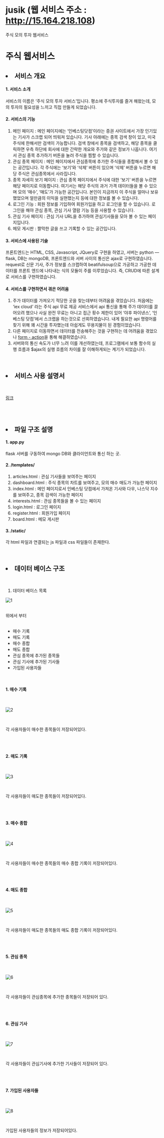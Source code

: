 # jusik (웹 서비스 주소 : http://15.164.218.108)
주식 모의 투자 웹서비스

<h1>주식 웹서비스</h1>

<h2><li>서비스 개요</li></h2> 

<h4>1. 서비스 소개</h4>

서비스의 이름은 ‘주식 모의 투자 서비스’입니다. 평소에 주식투자를 즐겨 해왔는데, 모의 투자의 필요성을 느끼고 직접 만들게 되었습니다.

<h4>2. 서비스의 기능</h4>

1) 메인 페이지 :
메인 페이지에는 ‘인베스팅닷컴’이라는 증권 사이트에서 가장 인기있는 기사가 스크랩 되어 띄워져 있습니다. 기사 아래에는 종목 검색 창이 있고, 미국 주식에 한해서만 검색이 가능합니다.
검색 창에서 종목을 검색하고, 해당 종목을 클릭하면 우측 하단에 회사에 대한 간략한 개요와 주가와 같은 정보가 나옵니다. 여기서 관심 종목 추가하기 버튼을 눌러 주식을 찜할 수 있습니다.
2) 관심 종목 페이지 :
메인 페이지에서 관심종목에 추가한 주식들을 종합해서 볼 수 있는 공간입니다. 각 주식에는 ‘보기’와 ‘삭제’ 버튼이 있으며 ‘삭제’ 버튼을 누르면 해당 주식은 관심종목에서 사라집니다.
3) 종목 자세히 보기 페이지 :
관심 종목 페이지에서 주식에 대한 ‘보기’ 버튼을 누르면 해당 페이지로 이동합니다. 여기서는 해당 주식의 과거 가격 데이터들을 볼 수 있으며 모의 ‘매수’, ‘매도’가 가능한 공간입니다.
본인이 지금까지 이 주식을 얼마나 보유했었으며 얼만큼의 이익을 실현했는지 등에 대한 정보를 볼 수 있습니다.
4) 로그인 기능 :
회원 정보를 기입하여 회원가입을 하고 로그인을 할 수 있습니다. 로그인을 해야 관심 종목, 관심 기사 열람 기능 등을 사용할 수 있습니다. 
5) 관심 기사 페이지 :
관심 기사 URL을 추가하여 관심기사들을 모아 볼 수 있는 페이지입니다. 
6) 메모 게시판 :
짤막한 글을 쓰고 기록할 수 있는 공간입니다. 

<h4>3. 서비스에 사용된 기술</h4>

프론트엔드는 HTML, CSS, Javascript, JQuery로 구현을 하였고, 서버는 python — flask, DB는 mongoDB, 프론트엔드와 서버 사이의 통신은 ajax로 구현하였습니다.
request로 신문 기사, 주가 정보를 스크랩하여 beatifulsoup으로 가공하고 가공한 데이터를 프론트 엔드에 나타내는 식의 모듈이 주를 이루었습니다.
즉, CRUD에 따른 설계로 서비스를 구현하였습니다.

<h4>4. 서비스를 구현하면서 겪은 어려움</h4>

1) 주가 데이터를 가져오기 적당한 곳을 찾는데부터 어려움을 겪었습니다. 처음에는 ‘iex cloud’ 라는 주식 api 무료 제공 서비스에서 api 통신을 통해 주가 데이터를 끌어오려 했으나 사실 완전 무료는 아니고 접근 횟수 제한이 있어 ‘야후 파이낸스’, ‘인베스팅 닷컴’에서 스크랩을 하는것으로 선회하였습니다. 내게 필요한 api 명령어를 찾기 위해 꽤 시간을 투자했는데 아쉽게도 무용지물이 된 경험이었습니다.
2) 다른 페이지로 이동하면서 데이터를 전송해주는 것을 구현하는 데 어려움을 겪었으나 [form - action](/설명/form-action.md)을 통해 해결하였습니다.
3) 서버와의 통신 속도가 너무 느려 이를 개선하였는데, 프로그램에서 보통 함수의 실행 흐름과 $ajax의 실행 흐름의 차이를 잘 이해하게되는 계기가 되었습니다.

<br>

<h2><li> 서비스 사용 설명서 </li></h2>  
<br>

[링크](/설명/서비스-사용-설명서.md)


<br>
<br>


<h2><li>파일 구조 설명</li></h2>

<h4>1. app.py</h4>

flask 서버를 구동하여 mongo DB와 클라이언트와 통신 하는 곳.

<h4>2. /templates/</h4>

1) articles.html : 관심 기사들을 보여주는 페이지 
2) dashboard.html : 주식 종목의 차트를 보여주고, 모의 매수 매도가 가능한 페이지
3) index.html : 메인 페이지로서 인베스팅 닷컴에서 가져온 기사와 다우, 나스닥 지수를 보여주고, 종목 검색이 가능한 페이지 
4) interests.html : 관심 종목들을 볼 수 있는 페이지
5) login.html : 로그인 페이지 
6) register.html : 회원가입 페이지 
7) board.html : 메모 게시판

<h4>3. /static/</h4>

각 html 파일과 연결되는 js 파일과 css 파일들이 존재한다.

<br>

<h2><li>데이터 베이스 구조</li></h2>

<br>

1. 데이터 베이스 목록

![1](https://github.com/butcher313/jusik/blob/master/%EC%84%A4%EB%AA%85/%EC%9D%B4%EB%AF%B8%EC%A7%80/0810-db.PNG)

<br>
위에서 부터 

<br>
<br>

- 매수 기록
- 매도 기록
- 매수 종합
- 매도 종합
- 관심 종목에 추가된 종목들
- 관심 기사에 추가된 기사들
- 가입된 사용자들

<br>

#### 1. 매수 기록 

<br>

![2](https://github.com/butcher313/jusik/blob/master/%EC%84%A4%EB%AA%85/%EC%9D%B4%EB%AF%B8%EC%A7%80/0810-8.PNG)

<br>

각 사용자들이 매수한 종목들이 저장되어있다. 

<br>
<br>

#### 2. 매도 기록 

<br>

![3](https://github.com/butcher313/jusik/blob/master/%EC%84%A4%EB%AA%85/%EC%9D%B4%EB%AF%B8%EC%A7%80/0810-%EB%A7%A4%EB%8F%84.PNG)

<br>

각 사용자들이 매도한 종목들이 저장되어있다. 

<br>
<br>

#### 3. 매수 종합

<br>

![4](https://github.com/butcher313/jusik/blob/master/%EC%84%A4%EB%AA%85/%EC%9D%B4%EB%AF%B8%EC%A7%80/0810-6.PNG)

<br>

각 사용자들이 매수한 종목들의 매수 종합 기록이 저장되어있다. 

<br>
<br>

#### 4. 매도 종합

<br>

![5](https://github.com/butcher313/jusik/blob/master/%EC%84%A4%EB%AA%85/%EC%9D%B4%EB%AF%B8%EC%A7%80/0810-%EB%A7%A4%EB%8F%84%EC%A2%85%ED%95%A9.PNG)

<br>

각 사용자들이 매도한 종목들의 매도 종합 기록이 저장되어있다. 

<br>
<br>


#### 5. 관심 종목

<br>

![6](https://github.com/butcher313/jusik/blob/master/%EC%84%A4%EB%AA%85/%EC%9D%B4%EB%AF%B8%EC%A7%80/0810-4.PNG)

<br>

각 사용자들이 관심종목에 추가한 종목들이 저장되어 있다.

<br>
<br>

#### 6. 관심 기사

<br>

![7](https://github.com/butcher313/jusik/blob/master/%EC%84%A4%EB%AA%85/%EC%9D%B4%EB%AF%B8%EC%A7%80/0810-3.PNG)

<br>

각 사용자들이 관심기사에 추가한 기사들이 저장되어 있다.

<br>
<br>

#### 7. 가입된 사용자들

<br>

![8](https://github.com/butcher313/jusik/blob/master/%EC%84%A4%EB%AA%85/%EC%9D%B4%EB%AF%B8%EC%A7%80/0810-2.PNG)

<br>

가입된 사용자들의 정보가 저장되어있다. 

<br>
<br>
